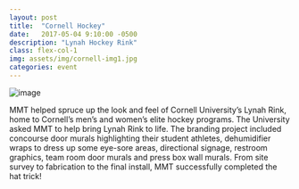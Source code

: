 ```yaml
---
layout: post
title:  "Cornell Hockey"
date:   2017-05-04 9:10:00 -0500
description: "Lynah Hockey Rink"
class: flex-col-1
img: assets/img/cornell-img1.jpg
categories: event
---
```

![image](../../assets/img/cornell-hero.jpg "McDonalds hero image")

<span>M</span>MT helped spruce up the look and feel of Cornell University’s Lynah Rink, home to Cornell’s men’s and women’s elite hockey programs. The University asked MMT to help bring Lynah Rink to life.
The branding project included concourse door murals highlighting their student athletes, dehumidifier wraps to dress up some eye-sore areas, directional signage, restroom graphics, team room door murals and press box wall murals. From site survey to fabrication to the final install, MMT successfully completed the hat trick!
